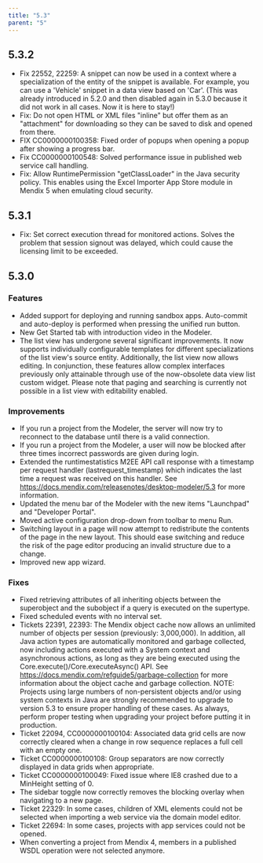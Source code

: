 ```yaml
---
title: "5.3"
parent: "5"
---
```


## 5.3.2

* Fix 22552, 22259: A snippet can now be used in a context where a specialization of the entity of the snippet is available. For example, you can use a 'Vehicle' snippet in a data view based on 'Car'. (This was already introduced in 5.2.0 and then disabled again in 5.3.0 because it did not work in all cases. Now it is here to stay!)
* Fix: Do not open HTML or XML files "inline" but offer them as an "attachment" for downloading so they can be saved to disk and opened from there.
* FIX CC0000000100358: Fixed order of popups when opening a popup after showing a progress bar.
* Fix CC0000000100548: Solved performance issue in published web service call handling.
* Fix: Allow RuntimePermission "getClassLoader" in the Java security policy. This enables using the Excel Importer App Store module in Mendix 5 when emulating cloud security.

## 5.3.1

* Fix: Set correct execution thread for monitored actions. Solves the problem that session signout was delayed, which could cause the licensing limit to be exceeded.

## 5.3.0

### Features

* Added support for deploying and running sandbox apps. Auto-commit and auto-deploy is performed when pressing the unified run button.
* New Get Started tab with introduction video in the Modeler.
* The list view has undergone several significant improvements. It now supports individually configurable templates for different specializations of the list view's source entity. Additionally, the list view now allows editing. In conjunction, these features allow complex interfaces previously only attainable through use of the now-obsolete data view list custom widget. Please note that paging and searching is currently not possible in a list view with editability enabled.

### Improvements

* If you run a project from the Modeler, the server will now try to reconnect to the database until there is a valid connection.
* If you run a project from the Modeler, a user will now be blocked after three times incorrect passwords are given during login.
* Extended the runtimestatistics M2EE API call response with a timestamp per request handler (lastrequest_timestamp) which indicates the last time a request was received on this handler. See https://docs.mendix.com/releasenotes/desktop-modeler/5.3 for more information.
* Updated the menu bar of the Modeler with the new items "Launchpad" and "Developer Portal".
* Moved active configuration drop-down from toolbar to menu Run.
* Switching layout in a page will now attempt to redistribute the contents of the page in the new layout. This should ease switching and reduce the risk of the page editor producing an invalid structure due to a change.
* Improved new app wizard.

### Fixes

* Fixed retrieving attributes of all inheriting objects between the superobject and the subobject if a query is executed on the supertype.
* Fixed scheduled events with no interval set.
* Tickets 22391, 22393: The Mendix object cache now allows an unlimited number of objects per session (previously: 3,000,000). In addition, all Java action types are automatically monitored and garbage collected, now including actions executed with a System context and asynchronous actions, as long as they are being executed using the Core.execute()/Core.executeAsync() API. See https://docs.mendix.com/refguide5/garbage-collection for more information about the object cache and garbage collection. NOTE: Projects using large numbers of non-persistent objects and/or using system contexts in Java are strongly recommended to upgrade to version 5.3 to ensure proper handling of these cases. As always, perform proper testing when upgrading your project before putting it in production.
* Ticket 22094, CC0000000100104: Associated data grid cells are now correctly cleared when a change in row sequence replaces a full cell with an empty one.
* Ticket CC0000000100108: Group separators are now correctly displayed in data grids when appropriate.
* Ticket CC0000000100049: Fixed issue where IE8 crashed due to a MinHeight setting of 0.
* The sidebar toggle now correctly removes the blocking overlay when navigating to a new page.
* Ticket 22329: In some cases, children of XML elements could not be selected when importing a web service via the domain model editor.
* Ticket 22694: In some cases, projects with app services could not be opened.
* When converting a project from Mendix 4, members in a published WSDL operation were not selected anymore.
